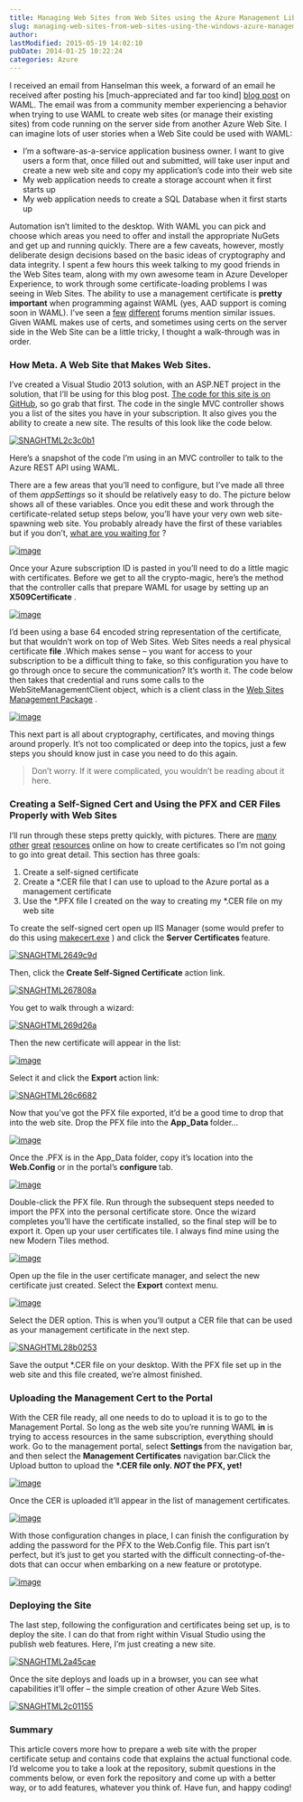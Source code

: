```yaml
---
title: Managing Web Sites from Web Sites using the Azure Management Libraries for .NET
slug: managing-web-sites-from-web-sites-using-the-windows-azure-management-libraries-for-net
author: 
lastModified: 2015-05-19 14:02:10
pubDate: 2014-01-25 10:22:24
categories: Azure
---
```


<p>I received an email from Hanselman this week, a forward of an email he received after posting his [much-appreciated and far too kind]
  <a href="http://www.hanselman.com/blog/PennyPinchingInTheCloudAutomatingEverythingWithTheWindowsAzureManagementLibrariesAndNET.aspx">blog post</a>  on WAML. The email was from a community member experiencing a behavior when trying to use WAML to create web sites (or manage their existing sites) from code running on the server side from another Azure Web Site. I can imagine lots of
  user stories when a Web Site could be used with WAML:</p>
<ul>
  <li>I&#x2019;m a software-as-a-service application business owner. I want to give users a form that, once filled out and submitted, will take user input and create a new web site and copy my application&#x2019;s code into their web site
    </li><li>My web application needs to create a storage account when it first starts up
      </li><li>My web application needs to create a SQL Database when it first starts up</li>
</ul>
<p>Automation isn&#x2019;t limited to the desktop. With WAML you can pick and choose which areas you need to offer and install the appropriate NuGets and get up and running quickly. There are a few caveats, however, mostly deliberate design decisions based on the
  basic ideas of cryptography and data integrity. I spent a few hours this week talking to my good friends in the Web Sites team, along with my own awesome team in Azure Developer Experience, to work through some certificate-loading problems I was seeing
  in Web Sites. The ability to use a management certificate is <strong>pretty important</strong>  when programming against WAML (yes, AAD support is coming soon in WAML). I&#x2019;ve seen a
  <a href="http://stackoverflow.com/questions/18959418/site-in-azure-websites-fails-processing-of-x509certificate2">few</a> 
  <a href="http://social.msdn.microsoft.com/Forums/windowsazure/en-US/29b30f25-eea9-4e8e-8292-5ac8085fd42e/access-to-certificates-in-azure-web-sites?forum=windowsazurewebsitespreview">different</a>  forums mention similar issues. Given WAML makes use of certs, and sometimes using certs on the server side in the Web Site can be a little tricky, I thought a walk-through was in order.</p>
<h3>How Meta. A Web Site that Makes Web Sites.</h3>
<p>I&#x2019;ve created a Visual Studio 2013 solution, with an ASP.NET project in the solution, that I&#x2019;ll be using for this blog post.
  <a href="https://github.com/bradygaster/WamlAndWaws">The code for this site is on GitHub</a>, so go grab that first. The code in the single MVC controller shows you a list of the sites you have in your subscription. It also gives you the ability to create a new site. The results of this look like the
  code below. </p>
<p>
  <a href="http://www.bradygaster.com/posts/files/80afcb2f-5247-4474-adf4-14d091220106.png">
    <img alt="SNAGHTML2c3c0b1" src="/posts/managing-web-sites-from-web-sites-using-the-windows-azure-management-libraries-for-net/media/da307491-8124-41d5-9947-843562295d80.png">
  </a> 
</p>
<p>Here&#x2019;s a snapshot of the code I&#x2019;m using in an MVC controller to talk to the Azure REST API using WAML. </p>
<p>There are a few areas that you&#x2019;ll need to configure, but I&#x2019;ve made all three of them <em>appSettings</em>  so it should be relatively easy to do. The picture below shows all of these variables. Once you edit these and work through the certificate-related
  setup steps below, you&#x2019;ll have your very own web site-spawning web site. You probably already have the first of these variables but if you don&#x2019;t,
  <a href="http://www.windowsazure.com/en-us/pricing/free-trial/">what are you waiting for</a> ?</p>
<p>
  <a href="http://www.bradygaster.com/posts/files/469554a2-7c11-42bc-b31b-69d8239bb958.png">
    <img alt="image" src="/posts/managing-web-sites-from-web-sites-using-the-windows-azure-management-libraries-for-net/media/59dafa5f-07cb-44ff-88c7-e30efd03867e.png">
  </a> 
</p>
<p>Once your Azure subscription ID is pasted in you&#x2019;ll need to do a little magic with certificates. Before we get to all the crypto-magic, here&#x2019;s the method that the controller calls that prepare WAML for usage by setting up an <strong>X509Certificate</strong> .
  </p>
<p>
  <a href="http://www.bradygaster.com/posts/files/876e7b41-c551-4d3a-8ad9-7b0456613fae.png">
    <img alt="image" src="/posts/managing-web-sites-from-web-sites-using-the-windows-azure-management-libraries-for-net/media/24366bb2-970a-4986-91cc-69037450a947.png">
  </a> 
</p>
<p>I&#x2019;d been using a base 64 encoded string representation of the certificate, but that wouldn&#x2019;t work on top of Web Sites. Web Sites needs a real physical certificate <strong>file</strong> .Which makes sense &#x2013; you want for access to your subscription to be
  a difficult thing to fake, so this configuration you have to go through once to secure the communication? It&#x2019;s worth it. The code below then takes that credential and runs some calls to the WebSiteManagementClient object, which is a client class in
  the
  <a href="http://www.nuget.org/packages/Microsoft.WindowsAzure.Management.WebSites">Web Sites Management Package</a> . </p>
<p>
  <a href="http://www.bradygaster.com/posts/files/59832c25-3881-45f2-be40-01d01ac9d822.png">
    <img alt="image" src="/posts/managing-web-sites-from-web-sites-using-the-windows-azure-management-libraries-for-net/media/830b88be-259a-48f8-8a47-fbd256abb93f.png">
  </a> 
</p>
<p>This next part is all about cryptography, certificates, and moving things around properly. It&#x2019;s not too complicated or deep into the topics, just a few steps you should know just in case you need to do this again. </p>
<blockquote>
  <p>Don&#x2019;t worry. If it were complicated, you wouldn&#x2019;t be reading about it here. </p>
</blockquote>
<h3>Creating a Self-Signed Cert and Using the PFX and CER Files Properly with Web Sites</h3>
<p>I&#x2019;ll run through these steps pretty quickly, with pictures. There are
  <a href="http://technet.microsoft.com/en-us/library/cc753127(v=ws.10).aspx">many</a> 
  <a href="http://www.selfsignedcertificate.com/">other</a> 
  <a title="There is an inside joke to this." href="http://www.bradygaster.com/post/running-ssl-with-windows-azure-web-sites">great</a> 
  <a href="http://msdn.microsoft.com/en-us/library/bfsktky3(v=vs.110).aspx">resources</a>  online on how to create certificates so I&#x2019;m not going to go into great detail. This section has three goals:</p>
<ol>
  <li>Create a self-signed certificate
    </li><li>Create a *.CER file that I can use to upload to the Azure portal as a management certificate
      </li><li>Use the *.PFX file I created on the way to creating my *.CER file on my web site</li>
</ol>
<p>To create the self-signed cert open up IIS Manager (some would prefer to do this using
  <a href="http://msdn.microsoft.com/en-us/library/bfsktky3(v=vs.110).aspx">makecert.exe</a> ) and click the <strong>Server Certificates </strong> feature. </p>
<p>
  <a href="http://www.bradygaster.com/posts/files/27196139-b381-4404-849c-f11ec5308530.png">
    <img alt="SNAGHTML2649c9d" src="/posts/managing-web-sites-from-web-sites-using-the-windows-azure-management-libraries-for-net/media/90c8b240-2a1d-4585-a816-165184c31a42.png">
  </a> 
</p>
<p>Then, click the <strong>Create Self-Signed Certificate</strong>  action link. </p>
<p>
  <a href="http://www.bradygaster.com/posts/files/f04ce707-4756-45e2-8432-2e31f9dc4362.png">
    <img alt="SNAGHTML267808a" src="/posts/managing-web-sites-from-web-sites-using-the-windows-azure-management-libraries-for-net/media/73d41b16-344f-41cc-86cb-db29317551cb.png">
  </a> 
</p>
<p>You get to walk through a wizard:</p>
<p>
  <a href="http://www.bradygaster.com/posts/files/5d030a1e-dc44-4dad-a796-ee423f555090.png">
    <img alt="SNAGHTML269d26a" src="/posts/managing-web-sites-from-web-sites-using-the-windows-azure-management-libraries-for-net/media/d5e06328-49ab-4118-bfb8-e1b69ec2f64a.png">
  </a> 
</p>
<p>Then the new certificate will appear in the list:</p>
<p>
  <a href="http://www.bradygaster.com/posts/files/6e723760-305e-43ab-a420-480f396f37f3.png">
    <img alt="image" src="/posts/managing-web-sites-from-web-sites-using-the-windows-azure-management-libraries-for-net/media/7270f81f-8412-44fe-89c2-789bf4a2078e.png">
  </a> 
</p>
<p>Select it and click the <strong>Export</strong>  action link:</p>
<p>
  <a href="http://www.bradygaster.com/posts/files/1869d7ef-a5eb-45e6-a502-83dcec07ba86.png">
    <img alt="SNAGHTML26c6682" src="/posts/managing-web-sites-from-web-sites-using-the-windows-azure-management-libraries-for-net/media/c9b809da-7b87-4a96-965f-9007bc633469.png">
  </a> 
</p>
<p>Now that you&#x2019;ve got the PFX file exported, it&#x2019;d be a good time to drop that into the web site. Drop the PFX file into the <strong>App_Data </strong> folder&#x2026;</p>
<p>
  <a href="http://www.bradygaster.com/posts/files/b4d57aab-417c-42a5-af0a-64f4db62c272.png">
    <img alt="image" src="/posts/managing-web-sites-from-web-sites-using-the-windows-azure-management-libraries-for-net/media/eed5822c-b88f-4906-b493-150b0734460f.png">
  </a> 
</p>
<p>Once the .PFX is in the App_Data folder, copy it&#x2019;s location into the <strong>Web.Config</strong>  or in the portal&#x2019;s <strong>configure </strong> tab. </p>
<p>
  <a href="http://www.bradygaster.com/posts/files/e25d2ca6-1004-4794-95e8-861c20b8674d.png">
    <img alt="image" src="/posts/managing-web-sites-from-web-sites-using-the-windows-azure-management-libraries-for-net/media/2d6c276f-6727-4726-b489-75155202916a.png">
  </a> 
</p>
<p>Double-click the PFX file. Run through the subsequent steps needed to import the PFX into the personal certificate store. Once the wizard completes you&#x2019;ll have the certificate installed, so the final step will be to export it. Open up your user certificates
  tile. I always find mine using the new Modern Tiles method.</p>
<p>
  <a href="http://www.bradygaster.com/posts/files/89c97bed-6f68-43db-a33e-968ac2fbd7ca.png">
    <img alt="image" src="/posts/managing-web-sites-from-web-sites-using-the-windows-azure-management-libraries-for-net/media/bfdfc0b3-b4a8-4c9d-9d89-b1273e5daca8.png">
  </a> 
</p>
<p>Open up the file in the user certificate manager, and select the new certificate just created. Select the <strong>Export</strong>  context menu.</p>
<p>
  <a href="http://www.bradygaster.com/posts/files/76817d2b-d866-46ed-9d6a-847f93f656d7.png">
    <img alt="image" src="/posts/managing-web-sites-from-web-sites-using-the-windows-azure-management-libraries-for-net/media/705c6685-4c0a-433b-a544-e8b8a8f6ffdf.png">
  </a> 
</p>
<p>Select the DER option. This is when you&#x2019;ll output a CER file that can be used as your management certificate in the next step. </p>
<p>
  <a href="http://www.bradygaster.com/posts/files/9fe5b3df-670a-4f91-9997-590a728e786b.png">
    <img alt="SNAGHTML28b0253" src="/posts/managing-web-sites-from-web-sites-using-the-windows-azure-management-libraries-for-net/media/63b5d8d3-438f-4c43-8db5-414288353c6d.png">
  </a> 
</p>
<p>Save the output *.CER file on your desktop. With the PFX file set up in the web site and this file created, we&#x2019;re almost finished.</p>
<h3>Uploading the Management Cert to the Portal</h3>
<p>With the CER file ready, all one needs to do to upload it is to go to the Management Portal. So long as the web site you&#x2019;re running WAML <strong>in</strong>  is trying to access resources in the same subscription, everything should work. Go to the management
  portal, select <strong>Settings </strong> from the navigation bar, and then select the <strong>Management Certificates</strong>  navigation bar.Click the Upload button to upload the <strong>*.CER file only. <em>NOT </em> the PFX, yet!</strong> </p>
<p>
  <a href="http://www.bradygaster.com/posts/files/0d5d1ac6-0141-4e00-9fd6-ded0c112fadc.png">
    <img alt="image" src="/posts/managing-web-sites-from-web-sites-using-the-windows-azure-management-libraries-for-net/media/18ca6bc6-006c-443a-a130-858d4cfe85e0.png">
  </a> 
</p>
<p>Once the CER is uploaded it&#x2019;ll appear in the list of management certificates.</p>
<p>
  <a href="http://www.bradygaster.com/posts/files/f332c1a6-0231-4401-afa2-61cb5e285d15.png">
    <img alt="image" src="/posts/managing-web-sites-from-web-sites-using-the-windows-azure-management-libraries-for-net/media/2014cab4-8e75-4e6c-a791-0f42d5adb2b1.png">
  </a> 
</p>
<p>With those configuration changes in place, I can finish the configuration by adding the password for the PFX to the Web.Config file. This part isn&#x2019;t perfect, but it&#x2019;s just to get you started with the difficult connecting-of-the-dots that can occur when
  embarking on a new feature or prototype. </p>
<p>
  <a href="http://www.bradygaster.com/posts/files/2c5ac274-4da7-4672-a041-adf612eafd8b.png">
    <img alt="image" src="/posts/managing-web-sites-from-web-sites-using-the-windows-azure-management-libraries-for-net/media/b99a0f0b-d111-4c82-bb20-5b4a4b3b51f5.png">
  </a> 
</p>
<h3>Deploying the Site</h3>
<p>The last step, following the configuration and certificates being set up, is to deploy the site. I can do that from right within Visual Studio using the publish web features. Here, I&#x2019;m just creating a new site. </p>
<p>
  <a href="http://www.bradygaster.com/posts/files/75e81a90-2ad5-4121-b8bc-1dcc762d4c0c.png">
    <img alt="SNAGHTML2a45cae" src="/posts/managing-web-sites-from-web-sites-using-the-windows-azure-management-libraries-for-net/media/82078571-9c9a-439b-a7fc-c7a95a0bdf62.png">
  </a> 
</p>
<p>Once the site deploys and loads up in a browser, you can see what capabilities it&#x2019;ll offer &#x2013; the simple creation of other Azure Web Sites. </p>
<p>
  <a href="http://www.bradygaster.com/posts/files/9add6f22-4989-46e3-8329-a422d24203cc.png">
    <img alt="SNAGHTML2c01155" src="/posts/managing-web-sites-from-web-sites-using-the-windows-azure-management-libraries-for-net/media/b1da4ac4-6a13-42d3-bcdd-fd2d3efcdc05.png">
  </a> 
</p>
<h3></h3>
<h3>Summary</h3>
<p>This article covers more how to prepare a web site with the proper certificate setup and contains code that explains the actual functional code. I&#x2019;d welcome you to take a look at the repository, submit questions in the comments below, or even fork the
  repository and come up with a better way, or to add features, whatever you think of. Have fun, and happy coding!</p>
